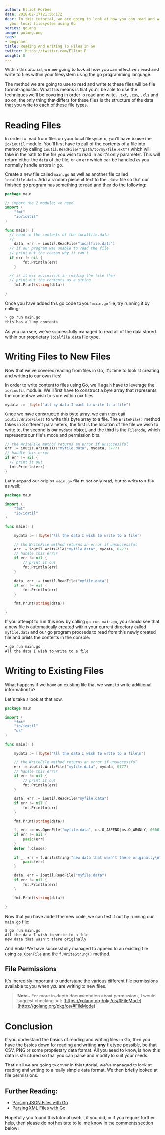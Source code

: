 ```yaml
---
author: Elliot Forbes
date: 2018-02-17T21:56:17Z
desc: In this tutorial, we are going to look at how you can read and write files on
  your local filesystem using Go
series: golang
image: golang.png
tags:
- beginner
title: Reading And Writing To Files in Go
twitter: https://twitter.com/Elliot_F
weight: 8
---
```


Within this tutorial, we are going to look at how you can effectively read and write to files within your filesystem using the go programming language. 

The method we are going to use to read and write to these files will be file format-agnostic. What this means is that you'll be able to use the techniques we'll be covering in order to read and write, `.txt`, `.csv`, `.xls` and so on, the only thing that differs for these files is the structure of the data that you write to each of these file types.

# Reading Files 

In order to read from files on your local filesystem, you'll have to use the `io/ioutil` module. You'll first have to pull of the contents of a file into memory by calling `ioutil.ReadFile("/path/to/my/file.ext")` which will take in the path to the file you wish to read in as it's only parameter. This will return either the `data` of the file, or an `err` which can be handled as you normally handle errors in go.

Create a new file called `main.go` as well as another file called `localfile.data`. Add a random piece of text to the `.data` file so that our finished go program has something to read and then do the following:

```go
package main

// import the 2 modules we need
import (
	"fmt"
	"io/ioutil"
)

func main() {
  // read in the contents of the localfile.data
  // 
	data, err := ioutil.ReadFile("localfile.data")
  // if our program was unable to read the file
  // print out the reason why it can't
  if err != nil {
		fmt.Println(err)
	}

  // if it was successful in reading the file then
  // print out the contents as a string
	fmt.Print(string(data))

}
```

Once you have added this go code to your `main.go` file, try running it by calling:

```s
> go run main.go
this has all my content%
```

As you can see, we've successfully managed to read all of the data stored within our proprietary `localfile.data` file type. 

# Writing Files to New Files

Now that we've covered reading from files in Go, it's time to look at creating and writing to our own files!

In order to write content to files using Go, we'll again have to leverage the `io/ioutil` module. We'll first have to construct a byte array that represents the content we wish to store within our files. 

```go
mydata := []byte("all my data I want to write to a file")
```

Once we have constructed this byte array, we can then call `ioutil.WriteFile()` to write this byte array to a file. The `WriteFile()` method takes in 3 different parameters, the first is the location of the file we wish to write to, the second is our `mydata` object, and the third is the `FileMode`, which represents our file's mode and permission bits. 

```go
// the WriteFile method returns an error if unsuccessful 
err := ioutil.WriteFile("myfile.data", mydata, 0777)
// handle this error
if err != nil {
  // print it out
  fmt.Println(err)
}
```

Let's expand our original `main.go` file to not only read, but to write to a file as well:

```go
package main

import (
	"fmt"
	"io/ioutil"
)

func main() {

	mydata := []byte("All the data I wish to write to a file")

	// the WriteFile method returns an error if unsuccessful
	err := ioutil.WriteFile("myfile.data", mydata, 0777)
	// handle this error
	if err != nil {
		// print it out
		fmt.Println(err)
	}

	data, err := ioutil.ReadFile("myfile.data")
	if err != nil {
		fmt.Println(err)
	}

	fmt.Print(string(data))

}
```

If you attempt to run this now by calling `go run main.go`, you should see that a new file is automatically created within your current directory called `myfile.data` and our go program proceeds to read from this newly created file and prints the contents in the console:

```s
➜ go run main.go
All the data I wish to write to a file
```

# Writing to Existing Files

What happens if we have an existing file that we want to write additional information to? 

Let's take a look at that now.

```go
package main

import (
	"fmt"
	"io/ioutil"
	"os"
)

func main() {

	mydata := []byte("All the data I wish to write to a file\n")

	// the WriteFile method returns an error if unsuccessful
	err := ioutil.WriteFile("myfile.data", mydata, 0777)
	// handle this error
	if err != nil {
		// print it out
		fmt.Println(err)
	}

	data, err := ioutil.ReadFile("myfile.data")
	if err != nil {
		fmt.Println(err)
	}

	fmt.Print(string(data))

	f, err := os.OpenFile("myfile.data", os.O_APPEND|os.O_WRONLY, 0600)
	if err != nil {
		panic(err)
	}
	defer f.Close()

	if _, err = f.WriteString("new data that wasn't there originally\n"); err != nil {
		panic(err)
	}

	data, err = ioutil.ReadFile("myfile.data")
	if err != nil {
		fmt.Println(err)
	}

	fmt.Print(string(data))

}
```

Now that you have added the new code, we can test it out by running our `main.go` file:

```
$ go run main.go
All the data I wish to write to a file
new data that wasn't there originally
```

And Voila! We have successfully managed to append to an existing file using `os.OpenFile` and the `f.WriteString()` method.

## File Permissions

It's incredibly important to understand the various different file permissions available to you when you are writing to new files. 

> **Note -** For more in-depth documentation about permissions, I would suggest checking out: [https://golang.org/pkg/os/#FileMode](https://golang.org/pkg/os/#FileMode)

# Conclusion

If you understand the basics of reading and writing files in Go, then you have the basics down for reading and writing **any** filetype possible, be that CSV, PNG or some proprietary data format. All you need to know, is how this data is structured so that you can parse and modify to suit your needs.

That's all we are going to cover in this tutorial, we've managed to look at reading and writing to a really simple data format. We then briefly looked at file permissions.

## Further Reading:

* [Parsing JSON Files with Go](/golang/parsing-json-with-golang/)
* [Parsing XML Files with Go](/golang/parsing-xml-with-goland/)

Hopefully you found this tutorial useful, if you did, or if you require further help, then please do not hesitate to let me know in the comments section below!

